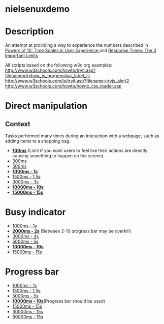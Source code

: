# nielsenuxdemo

# Description
An attempt at providing a way to experience the numbers described in [Powers of 10: Time Scales in User Experience
](https://www.nngroup.com/articles/powers-of-10-time-scales-in-ux/) and [Response Times: The 3 Important Limits](https://www.nngroup.com/articles/response-times-3-important-limits/)

All scripts based on the following w3c org examples:
http://www.w3schools.com/howto/tryit.asp?filename=tryhow_js_progressbar_label_js
http://www.w3schools.com/js/tryit.asp?filename=tryjs_alert2
http://www.w3schools.com/howto/howto_css_loader.asp

# Direct manipulation
## Context
Tasks performed many times during an interaction with a webpage, such as adding items to a shopping bag.
* [**100ms**](https://rawgit.com/csms/nielsenuxdemo/master/appear/0.1.html) (Limit if you want users to feel like their actions are directly causing something to happen on the screen)
* [300ms](https://rawgit.com/csms/nielsenuxdemo/master/appear/0.3.html)
* [500ms](https://rawgit.com/csms/nielsenuxdemo/master/appear/0.5.html)
* [**1000ms - 1s**](https://rawgit.com/csms/nielsenuxdemo/master/appear/0.5.html)
* [1500ms - 1,5s](https://rawgit.com/csms/nielsenuxdemo/master/appear/0.5.html)
* [3000ms - 3s](https://rawgit.com/csms/nielsenuxdemo/master/appear/0.5.html)
* [**10000ms - 10s**](https://rawgit.com/csms/nielsenuxdemo/master/appear/10.html)
* [**15000ms - 15s**](https://rawgit.com/csms/nielsenuxdemo/master/appear/15.html)

# Busy indicator
* [1000ms - 1s](https://rawgit.com/csms/nielsenuxdemo/master/loader/1.html)
* [**2000ms - 2s**](https://rawgit.com/csms/nielsenuxdemo/master/loader/2.html) (Between 2-10 progress bar may be overkill)
* [3000ms - 4s](https://rawgit.com/csms/nielsenuxdemo/master/loader/4.html)
* [5000ms - 5s](https://rawgit.com/csms/nielsenuxdemo/master/loader/5.html)
* [**10000ms - 10s**](https://rawgit.com/csms/nielsenuxdemo/master/loader/10.html)
* [15000ms - 15s](https://rawgit.com/csms/nielsenuxdemo/master/loader/15.html)

# Progress bar
* [1000ms - 1s](https://rawgit.com/csms/nielsenuxdemo/master/progressbar/1.html)
* [1500ms - 1,5s](https://rawgit.com/csms/nielsenuxdemo/master/progressbar/1.5.html)
* [5000ms - 5s](https://rawgit.com/csms/nielsenuxdemo/master/progressbar/5.html)
* [**10000ms - 10s**](https://rawgit.com/csms/nielsenuxdemo/master/progressbar/10.html)(Progress bar should be used)
* [15000ms - 15s](https://rawgit.com/csms/nielsenuxdemo/master/progressbar/15.html)
* [30000ms - 15s](https://rawgit.com/csms/nielsenuxdemo/master/progressbar/30.html)
* [60000ms - 15s](https://rawgit.com/csms/nielsenuxdemo/master/progressbar/60.html)
